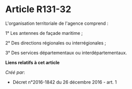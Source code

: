 # Article R131-32

L'organisation territoriale de l'agence comprend :

1° Les antennes de façade maritime ;

2° Des directions régionales ou interrégionales ;

3° Des services départementaux ou interdépartementaux.

**Liens relatifs à cet article**

_Créé par_:

  - Décret n°2016-1842 du 26 décembre 2016 - art. 1
